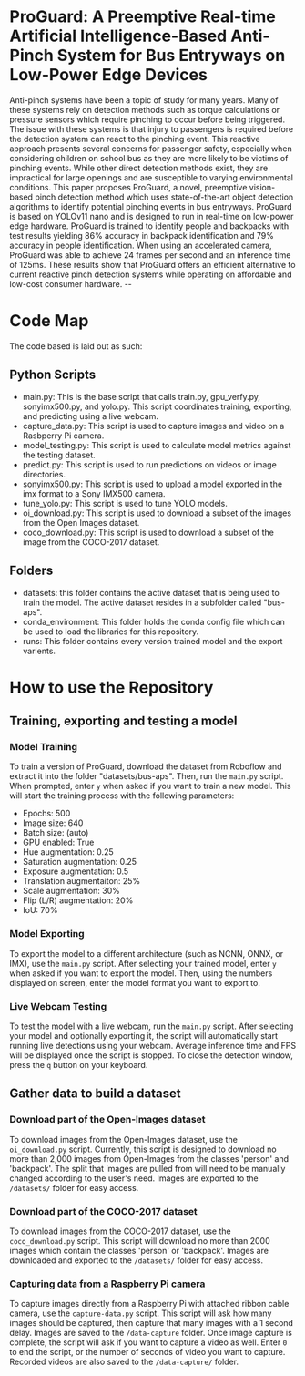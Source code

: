 # ProGuard: A Preemptive Real-time Artificial Intelligence-Based Anti-Pinch System for Bus Entryways on Low-Power Edge Devices
<p/>Anti-pinch systems have been a topic of study for many years. Many of these systems rely on detection methods such as torque calculations or pressure sensors which require pinching to occur before being triggered. The issue with these systems is that injury to passengers is required before the detection system can react to the pinching event. This reactive approach presents several concerns for passenger safety, especially when considering children on school bus as they are more likely to be victims of pinching events. While other direct detection methods exist, they are impractical for large openings and are susceptible to varying environmental conditions. This paper proposes ProGuard, a novel, preemptive vision-based pinch detection method which uses state-of-the-art object detection algorithms to identify potential pinching events in bus entryways. ProGuard is based on YOLOv11 nano and is designed to run in real-time on low-power edge hardware. ProGuard is trained to identify people and backpacks with test results yielding 86% accuracy in backpack identification and 79% accuracy in people identification. When using an accelerated camera, ProGuard was able to achieve 24 frames per second and an inference time of 125ms. These results show that ProGuard offers an efficient alternative to current reactive pinch detection systems while operating on affordable and low-cost consumer hardware.
--

# Code Map
The code based is laid out as such:

## Python Scripts
- main.py: This is the base script that calls train.py, gpu_verfy.py, sonyimx500.py, and yolo.py. This script coordinates training, exporting, and predicting using a live webcam.
- capture_data.py: This script is used to capture images and video on a Rasbperry Pi camera. 
- model_testing.py: This script is used to calculate model metrics against the testing dataset.
- predict.py: This script is used to run predictions on videos or image directories.
- sonyimx500.py: This script is used to upload a model exported in the imx format to a Sony IMX500 camera.
- tune_yolo.py: This script is used to tune YOLO models.
- oi_download.py: This script is used to download a subset of the images from the Open Images dataset.
- coco_download.py: This script is used to download a subset of the image from the COCO-2017 dataset.

## Folders
- datasets: this folder contains the active dataset that is being used to train the model. The active dataset resides in a subfolder called "bus-aps".
- conda_environment: This folder holds the conda config file which can be used to load the libraries for this repository.
- runs: This folder contains every version trained model and the export varients.

# How to use the Repository

## Training, exporting and testing a model

### Model Training
To train a version of ProGuard, download the dataset from Roboflow and extract it into the folder "datasets/bus-aps". Then, run the `main.py` script. When prompted, enter `y` when asked if you want to train a new model. This will start the training process with the following parameters:
- Epochs: 500
- Image size: 640
- Batch size: (auto)
- GPU enabled: True
- Hue augmentation: 0.25
- Saturation augmentation: 0.25
- Exposure augmentation: 0.5
- Translation augmentaiton: 25%
- Scale augmentation: 30%
- Flip (L/R) augmentation: 20%
- IoU: 70%

### Model Exporting
To export the model to a different architecture (such as NCNN, ONNX, or IMX), use the `main.py` script. After selecting your trained model, enter `y` when asked if you want to export the model. Then, using the numbers displayed on screen, enter the model format you want to export to.

### Live Webcam Testing
To test the model with a live webcam, run the `main.py` script. After selecting your model and optionally exporting it, the script will automatically start running live detections using your webcam. Average inference time and FPS will be displayed once the script is stopped. To close the detection window, press the `q` button on your keyboard.

## Gather data to build a dataset

### Download part of the Open-Images dataset
To download images from the Open-Images dataset, use the `oi_download.py` script. Currently, this script is designed to download no more than 2,000 images from Open-Images from the classes 'person' and 'backpack'. The split that images are pulled from will need to be manually changed according to the user's need. Images are exported to the `/datasets/` folder for easy access.

### Download part of the COCO-2017 dataset
To download images from the COCO-2017 dataset, use the `coco_download.py` script. This script will download no more than 2000 images which contain the classes 'person' or 'backpack'. Images are downloaded and exported to the `/datasets/` folder for easy access.

### Capturing data from a Raspberry Pi camera
To capture images directly from a Raspberry Pi with attached ribbon cable camera, use the `capture-data.py` script. This script will ask how many images should be captured, then capture that many images with a 1 second delay. Images are saved to the `/data-capture` folder. Once image capture is complete, the script will ask if you want to capture a video as well. Enter `0` to end the script, or the number of seconds of video you want to capture. Recorded videos are also saved to the `/data-capture/` folder.




